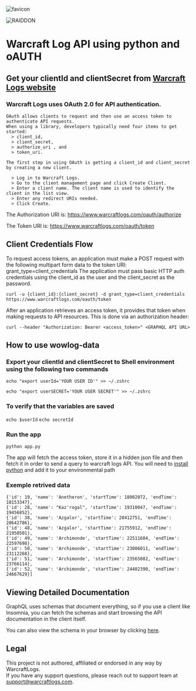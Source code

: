 ![favicon](https://user-images.githubusercontent.com/96427557/201051546-0d6a246d-8fe3-4228-a385-06d31d03f49d.png)

![RAIDDON](https://user-images.githubusercontent.com/96427557/201051613-6f8d86f6-e411-4ef5-a9a8-39c9b4522b0c.png)

# Warcraft Log API using python and oAUTH

## Get your clientId and clientSecret from [Warcraft Logs website](https://classic.warcraftlogs.com/)

### Warcraft Logs uses OAuth 2.0 for API authentication. 
```
OAuth allows clients to request and then use an access token to authenticate API requests.
When using a library, developers typically need four items to get started: 
  > client_id, 
  > client_secret, 
  > authorize_uri , and 
  > token_uri.
  ```
  ```
The first step in using OAuth is getting a client_id and client_secret by creating a new client.

    > Log in to Warcraft Logs.
    > Go to the client management page and click Create Client.
    > Enter a client name. The client name is used to identify the client in the list view.
    > Enter any redirect URIs needed. 
    > Click Create. 
```

The Authorization URI is: https://www.warcraftlogs.com/oauth/authorize

The Token URI is: https://www.warcraftlogs.com/oauth/token 

## Client Credentials Flow
To request access tokens, an application must make a POST request with the following multipart form data to the token URI: grant_type=client_credentials 
The application must pass basic HTTP auth credentials using the client_id as the user and the client_secret as the password. 
```
curl -u {client_id}:{client_secret} -d grant_type=client_credentials https://www.warcraftlogs.com/oauth/token
```
After an application retrieves an access token, it provides that token when making requests to API resources. This is done via an authorization header:
```
curl --header "Authorization: Bearer <access_token>" <GRAPHQL API URL>
```
## How to use wowlog-data



### Export your clientId and clientSecret to Shell environment using the following two commands
```
echo "export userId='YOUR USER ID'" >> ~/.zshrc
```
```
echo "export userSECRET='YOUR USER SECRET'" >> ~/.zshrc
```
### To verify that the variables are saved
```echo $userId```
```echo secretId```

### Run the app
```python app.py```

The app will fetch the access token, store it in a hidden json file and then fetch it in order to send a query to warcraft logs API.
You will need to [install python](https://www.python.org/downloads/) and add it to your environmental path 

### Exemple retrived data
```[{'id': 10, 'name': 'Rage Winterchill', 'startTime': 17142991, 'endTime': 17315564}, 
{'id': 19, 'name': 'Anetheron', 'startTime': 18002072, 'endTime': 18153347}, 
{'id': 28, 'name': "Kaz'rogal", 'startTime': 19310047, 'endTime': 19456852}, 
{'id': 38, 'name': 'Azgalor', 'startTime': 20412751, 'endTime': 20642786}, 
{'id': 48, 'name': 'Azgalor', 'startTime': 21755912, 'endTime': 21950501}, 
{'id': 49, 'name': 'Archimonde', 'startTime': 22511684, 'endTime': 22597698}, 
{'id': 50, 'name': 'Archimonde', 'startTime': 23006011, 'endTime': 23112268}, 
{'id': 51, 'name': 'Archimonde', 'startTime': 23565082, 'endTime': 23766114}, 
{'id': 52, 'name': 'Archimonde', 'startTime': 24402390, 'endTime': 24667629}]
```
## Viewing Detailed Documentation

GraphQL uses schemas that document everything, so if you use a client like Insomnia, you can fetch the schemas and start browsing the API documentation in the client itself.

You can also view the schema in your browser by clicking [here](https://www.warcraftlogs.com/v2-api-docs/warcraft/).

## Legal
This project is not authored, affiliated or endorsed in any way by WarcraftLogs.<br/>
If you have any support questions, please reach out to support team at support@warcraftlogs.com.
